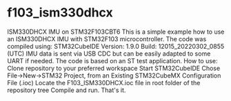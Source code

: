 # f103_ism330dhcx
ISM330DHCX IMU on STM32F103CBT6
This is a simple example how to use an ISM330DHCX IMU with STM32F103 microcontroller.
The code was compiled using:
STM32CubeIDE
Version: 1.9.0
Build: 12015_20220302_0855 (UTC)
IMU data is sent via USB CDC but can be easily adapted to some UART if needed.
The code is based on an ST test application.
How to use:
Clone repository to your preferred workspace
Start STM32CubeIDE
Chose File->New->STM32 Project, from an Existing STM32CubeMX Configuration File (.ioc)
Locate the F103_ISM330DHCX.ioc file in root folder of the repository tree
Compile and run.
That's it.
